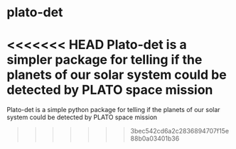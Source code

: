 # plato-det
<<<<<<< HEAD
Plato-det is a simpler package for telling if the planets of our solar system could be detected by PLATO space mission
=======
Plato-det is a simple python package for telling if the planets of our solar system could be detected by PLATO space mission
>>>>>>> 3bec542cd6a2c2836894707f15e88b0a03401b36
